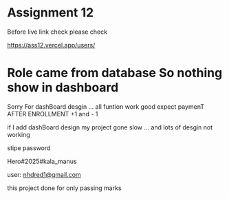 
# Assignment 12
Before live link check please check 

https://ass12.vercel.app/users/

# Role came from database So nothing show in dashboard 


Sorry For dashBoard desgin ... all funtion work good expect paymenT AFTER ENROLLMENT +1 and - 1

if I add dashBoard design my project gone slow  ... and lots of desgin not working 

stipe password 

Hero#2025#kala_manus

user: nhdred1@gmail.com

this project done for only passing marks